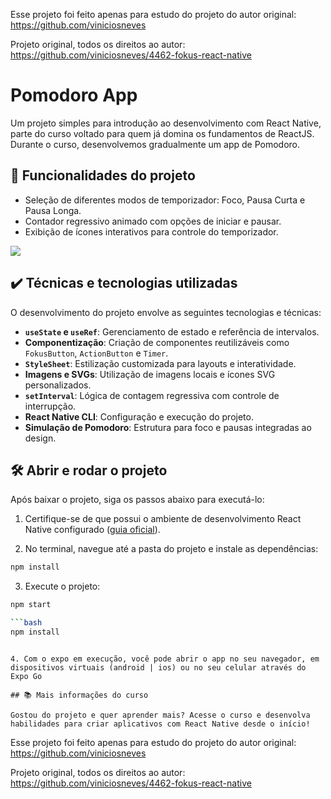 Esse projeto foi feito apenas para estudo do projeto do autor original: https://github.com/viniciosneves

Projeto original, todos os direitos ao autor: https://github.com/viniciosneves/4462-fokus-react-native

# Pomodoro App

Um projeto simples para introdução ao desenvolvimento com React Native, parte do curso voltado para quem já domina os fundamentos de ReactJS. Durante o curso, desenvolvemos gradualmente um app de Pomodoro.

## 🔨 Funcionalidades do projeto

- Seleção de diferentes modos de temporizador: Foco, Pausa Curta e Pausa Longa.
- Contador regressivo animado com opções de iniciar e pausar.
- Exibição de ícones interativos para controle do temporizador.

![](screen-capture.gif)

## ✔️ Técnicas e tecnologias utilizadas

O desenvolvimento do projeto envolve as seguintes tecnologias e técnicas:

- **`useState` e `useRef`**: Gerenciamento de estado e referência de intervalos.
- **Componentização**: Criação de componentes reutilizáveis como `FokusButton`, `ActionButton` e `Timer`.
- **`StyleSheet`**: Estilização customizada para layouts e interatividade.
- **Imagens e SVGs**: Utilização de imagens locais e ícones SVG personalizados.
- **`setInterval`**: Lógica de contagem regressiva com controle de interrupção.
- **React Native CLI**: Configuração e execução do projeto.
- **Simulação de Pomodoro**: Estrutura para foco e pausas integradas ao design.

## 🛠️ Abrir e rodar o projeto

Após baixar o projeto, siga os passos abaixo para executá-lo:

1. Certifique-se de que possui o ambiente de desenvolvimento React Native configurado ([guia oficial](https://docs.expo.dev/get-started/set-up-your-environment/)).

2. No terminal, navegue até a pasta do projeto e instale as dependências:

```bash
npm install
```

3. Execute o projeto:

```bash
npm start

```bash
npm install
```


```

4. Com o expo em execução, você pode abrir o app no seu navegador, em dispositivos virtuais (android | ios) ou no seu celular através do Expo Go

## 📚 Mais informações do curso

Gostou do projeto e quer aprender mais? Acesse o curso e desenvolva habilidades para criar aplicativos com React Native desde o início!

```
Esse projeto foi feito apenas para estudo do projeto do autor original: https://github.com/viniciosneves

Projeto original, todos os direitos ao autor: https://github.com/viniciosneves/4462-fokus-react-native
